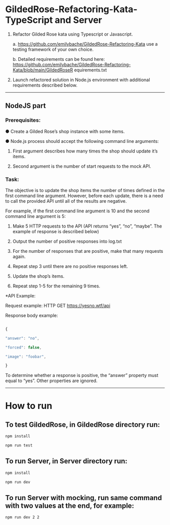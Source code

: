 # GildedRose-Refactoring-Kata-TypeScript and Server

1. Refactor Gilded Rose kata using Typescript or Javascript.

    a. https://github.com/emilybache/GildedRose-Refactoring-Kata use a testing
  framework of your own choice.
  
    b. Detailed requirements can be found here:
  https://github.com/emilybache/GildedRose-Refactoring-Kata/blob/main/GildedRoseR
  equirements.txt

2. Launch refactored solution in Node.js environment with additional requirements described
below.
___

## NodeJS part
### Prerequisites:

● Create a Gilded Rose’s shop instance with some items.

● Node.js process should accept the following command line arguments:

1. First argument describes how many times the shop should update it’s items.

2. Second argument is the number of start requests to the mock API.

### Task:

The objective is to update the shop items the number of times defined in the first command line
argument. However, before each update, there is a need to call the provided API until all of the
results are negative.

For example, if the first command line argument is 10 and the second command line argument is
5:

1. Make 5 HTTP requests to the API (API returns “yes”, “no”, “maybe”. The example of
response is described below)

2. Output the number of positive responses into log.txt

3. For the number of responses that are positive, make that many requests again.

4. Repeat step 3 until there are no positive responses left.

5. Update the shop’s items.

6. Repeat step 1-5 for the remaining 9 times.

*API Example:

Request example: HTTP GET https://yesno.wtf/api

Response body example:
```javascript

{

"answer": "no",

"forced": false,

"image": "foobar",

}
```

To determine whether a response is positive, the “answer” property must equal to “yes”. Other
properties are ignored.
___
# How to run
## To test GildedRose, in GildedRose directory run:
```bash
npm install
```
```bash
npm run test
```
## To run Server, in Server directory run:
```bash
npm install
```
```bash
npm run dev
```
## To run Server with mocking, run same command with two values at the end, for example:
```bash
npm run dev 2 2
```
